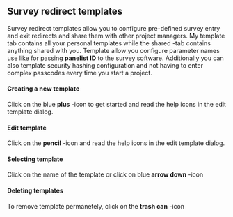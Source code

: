 ## Survey redirect templates
Survey redirect templates allow you to configure pre-defined survey entry and exit redirects and share them with other project managers. My template tab contains all your personal templates while the shared -tab contains anything shared with you. Template allow you configure parameter names use like for passing **panelist ID** to the survey software. Additionally you can also template security hashing configuration and not having to enter complex passcodes every time you start a project.

#### Creating a new template
Click on the blue **plus** -icon to get started and read the help icons in the edit template dialog.

#### Edit template
Click on the **pencil** -icon and read the help icons in the edit template dialog.

#### Selecting template
Click on the name of the template or click on blue **arrow down** -icon

#### Deleting templates
To remove template permanetely, click on the **trash can** -icon
